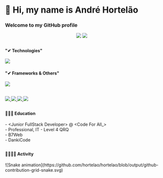 <h1>👋 Hi, my name is André Hortelão</h1>

<h3>Welcome to my GitHub profile</h3>

<div align="center">
  <a href="https://github.com/hortelao">
  <p align="center">
    <a href="https://github.com/hortelao" target="_blank"><img height="145em" src="https://github-readme-stats.vercel.app/api?username=hortelao&bg_color=00000000&hide_border=true&hide_title=true&alt="GitHub statistics"></a>
    <a href="https://github.com/hortelao" target="_blank" target="_blank"><img height="145em" src="https://github-readme-stats.vercel.app/api/top-langs/?username=hortelao&layout=compact&bg_color=00000000&hide_border=true&hide_title=true&hide=shaderlab"></a>
</p>
</div>
  
  ##
  
  <h4>"✔ Technologies"</h4>


  <div>
    <img src="https://skillicons.dev/icons?i=java,html,css,javascript,php,python,mysql" />
    
  </div>

   <h4>"✔ Frameworks & Others"</h4>

   <div>
    <img src="https://skillicons.dev/icons?i=git,bootstrap,jquery,maven,hibernate,idea,postman,vscode" />
    
  </div>


  
  ##
  
  <div>
    <a href="https://www.linkedin.com/in/andre-hortelao/">
    <img src="https://img.shields.io/badge/linkedin-%230077B5.svg?style=for-the-badge&logo=linkedin&logoColor=white" />
     </a>
    <a href="mailto:andrefhortelao@gmail.com">
    <img src="https://img.shields.io/badge/Gmail-D14836?style=for-the-badge&logo=gmail&logoColor=white" />
     </a>
    <a href="https://www.facebook.com/andre.hortelao/">
    <img src="https://img.shields.io/badge/Facebook-1877F2?style=for-the-badge&logo=facebook&logoColor=white" />
     </a>
     <a href="https://www.instagram.com/ahortelao/">
    <img src="https://img.shields.io/badge/Instagram-E4405F?style=for-the-badge&logo=instagram&logoColor=white" />
     </a>
    
  </div>
  
  ##
  
  <h4>🏫👨‍🎓 Education</h4>
  - &#60;Junior FullStack Developer&#62; @ &#60;Code For All_&#62;<br>
  - Professional, IT - Level 4 QRQ<br>
  - B7Web<br>
  - DankiCode
  
  ##
  <h4>🧑🏼‍💻💪 Activity</h4>
 ![Snake animation](https://github.com/hortelao/hortelao/blob/output/github-contribution-grid-snake.svg)

